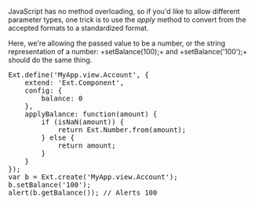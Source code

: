 JavaScript has no method overloading, so if you'd like to allow different parameter types,
one trick is to use the *apply* method to convert from the accepted formats to a standardized
format. 

Here, we're allowing the passed value to be a number, or the string representation of 
a number: +setBalance(100);+ and +setBalance('100');+ should do the same thing.

<pre class="runnable">
Ext.define('MyApp.view.Account', {
    extend: 'Ext.Component',
    config: {
        balance: 0
    },
    applyBalance: function(amount) {
        if (isNaN(amount)) {
            return Ext.Number.from(amount);
        } else {
            return amount;
        }
    }
});
var b = Ext.create('MyApp.view.Account');
b.setBalance('100');
alert(b.getBalance()); // Alerts 100
</pre>